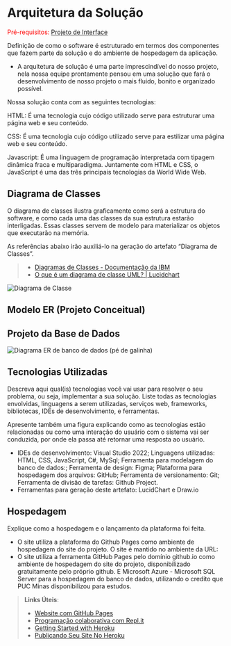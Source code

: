 # Arquitetura da Solução

<span style="color:red">Pré-requisitos: <a href="3-Projeto de Interface.md"> Projeto de Interface</a></span>

Definição de como o software é estruturado em termos dos componentes que fazem parte da solução e do ambiente de hospedagem da aplicação.

- A arquitetura de solução é uma parte imprescindível do nosso projeto, nela nossa equipe prontamente pensou em uma solução que fará o desenvolvimento de nosso projeto o mais fluido, bonito e organizado possível.

Nossa solução conta com as seguintes tecnologias:

HTML: É uma tecnologia cujo código utilizado serve para estruturar uma página web e seu conteúdo.

CSS: É uma tecnologia cujo código utilizado serve para estilizar uma página web e seu conteúdo.

Javascript: É uma linguagem de programação interpretada com tipagem dinâmica fraca e multiparadigma. Juntamente com HTML e CSS, o JavaScript é uma das três principais tecnologias da World Wide Web.

## Diagrama de Classes

O diagrama de classes ilustra graficamente como será a estrutura do software, e como cada uma das classes da sua estrutura estarão interligadas. Essas classes servem de modelo para materializar os objetos que executarão na memória.


As referências abaixo irão auxiliá-lo na geração do artefato “Diagrama de Classes”.

> - [Diagramas de Classes - Documentação da IBM](https://www.ibm.com/docs/pt-br/rational-soft-arch/9.6.1?topic=diagrams-class)
> - [O que é um diagrama de classe UML? | Lucidchart](https://www.lucidchart.com/pages/pt/o-que-e-diagrama-de-classe-uml)
> 
![Diagrama de Classe](https://user-images.githubusercontent.com/44789183/229961976-b1137e09-0964-4aad-b9e3-04f5dd78d1b0.jpeg)


## Modelo ER (Projeto Conceitual)




## Projeto da Base de Dados

![Diagrama ER de banco de dados (pé de galinha)](https://user-images.githubusercontent.com/44789183/230792353-bea614fb-ff96-4dbf-9e42-f2ef14aceee0.jpeg)


## Tecnologias Utilizadas

Descreva aqui qual(is) tecnologias você vai usar para resolver o seu problema, ou seja, implementar a sua solução. Liste todas as tecnologias envolvidas, linguagens a serem utilizadas, serviços web, frameworks, bibliotecas, IDEs de desenvolvimento, e ferramentas.

Apresente também uma figura explicando como as tecnologias estão relacionadas ou como uma interação do usuário com o sistema vai ser conduzida, por onde ela passa até retornar uma resposta ao usuário.
- IDEs de desenvolvimento: Visual Studio 2022; Linguagens utilizadas: HTML, CSS, JavaScript, C#, MySql; Ferramenta para modelagem do banco de dados:; Ferramenta de design: Figma; Plataforma para hospedagem dos arquivos: GitHub; Ferramenta de versionamento: Git; Ferramenta de divisão de tarefas: Github Project.
- Ferramentas para geração deste artefato: LucidChart e Draw.io

## Hospedagem

Explique como a hospedagem e o lançamento da plataforma foi feita.
- O site utiliza a plataforma do Github Pages como ambiente de hospedagem do site do projeto. O site é mantido no ambiente da URL:
- O site utiliza a ferramenta GitHub Pages pelo domínio github.io como ambiente de hospedagem do site do projeto, disponibilizado gratuitamente pelo próprio github. E Microsoft Azure - Microsoft SQL Server para a hospedagem do banco de dados, utilizando o credito que PUC Minas disponibilizou para estudos.

> **Links Úteis**:
>
> - [Website com GitHub Pages](https://pages.github.com/)
> - [Programação colaborativa com Repl.it](https://repl.it/)
> - [Getting Started with Heroku](https://devcenter.heroku.com/start)
> - [Publicando Seu Site No Heroku](http://pythonclub.com.br/publicando-seu-hello-world-no-heroku.html)
